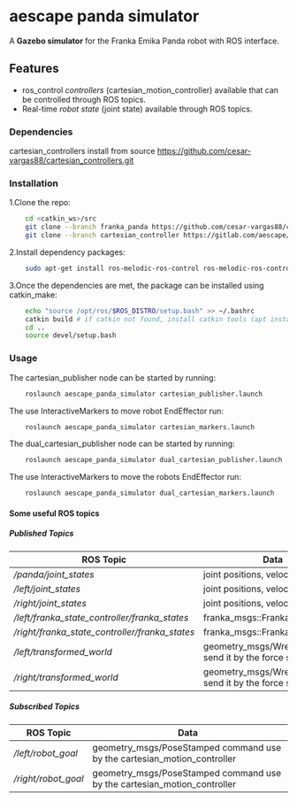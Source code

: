# aescape panda simulator 

A **Gazebo simulator** for the Franka Emika Panda robot with ROS interface.

## Features

- ros_control *controllers* (cartesian_motion_controller) available that can be controlled through ROS topics.
- Real-time *robot state* (joint state) available through ROS topics.

### Dependencies

cartesian_controllers install from source https://github.com/cesar-vargas88/cartesian_controllers.git

### Installation

1.Clone the repo:

```bash
    cd <catkin_ws>/src
    git clone --branch franka_panda https://github.com/cesar-vargas88/cartesian_controllers.git
    git clone --branch cartesian_controller https://gitlab.com/aescape/aescape_gazebo.git
```

2.Install dependency packages:

```bash
    sudo apt-get install ros-melodic-ros-control ros-melodic-ros-controllers ros-melodic-controller-manager ros-melodic-joint-state-publisher-gui ros-melodic-gazebo-ros-pkgs ros-melodic-gazebo-ros-control
```

3.Once the dependencies are met, the package can be installed using catkin_make:

```bash
    echo "source /opt/ros/$ROS_DISTRO/setup.bash" >> ~/.bashrc
    catkin build # if catkin not found, install catkin tools (apt install python-catkin-tools)
    cd ..
    source devel/setup.bash
```

### Usage

The cartesian_publisher node can be started by running:

```bash
    roslaunch aescape_panda_simulator cartesian_publisher.launch
```

The use InteractiveMarkers to move robot EndEffector run:

```bash
    roslaunch aescape_panda_simulator cartesian_markers.launch
```

The dual_cartesian_publisher node can be started by running:

```bash
    roslaunch aescape_panda_simulator dual_cartesian_publisher.launch
```

The use InteractiveMarkers to move the robots EndEffector run:

```bash
    roslaunch aescape_panda_simulator dual_cartesian_markers.launch
```

#### Some useful ROS topics

##### Published Topics

| ROS Topic | Data |
| ------ | ------ |
| */panda/joint_states* | joint positions, velocities, efforts |
| */left/joint_states*  | joint positions, velocities, efforts |
| */right/joint_states* | joint positions, velocities, efforts |
| */left/franka_state_controller/franka_states*   | franka_msgs::FrankaState |
| */right/franka_state_controller/franka_states*  | franka_msgs::FrankaState |
| */left/transformed_world*  | geometry_msgs/WrenchStamped send it by the force sensor |
| */right/transformed_world* | geometry_msgs/WrenchStamped send it by the force sensor |


##### Subscribed Topics

| ROS Topic | Data |
| ------ | ------ |
| */left/robot_goal*  | geometry_msgs/PoseStamped command use by the cartesian_motion_controller |
| */right/robot_goal* | geometry_msgs/PoseStamped command use by the cartesian_motion_controller |
